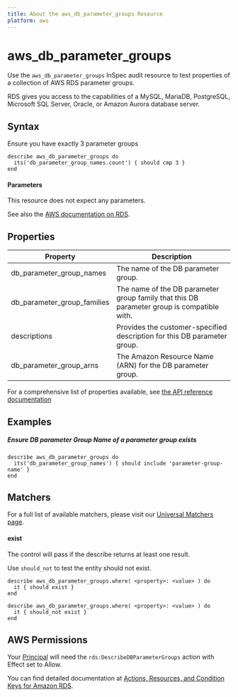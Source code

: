 ```yaml
---
title: About the aws_db_parameter_groups Resource
platform: aws
---
```


# aws\_db\_parameter\_groups

Use the `aws_db_parameter_groups` InSpec audit resource to test properties of a collection of AWS RDS parameter groups.

RDS gives you access to the capabilities of a MySQL, MariaDB, PostgreSQL, Microsoft SQL Server, Oracle, or Amazon Aurora database server.

## Syntax

 Ensure you have exactly 3 parameter groups

    describe aws_db_parameter_groups do
      its('db_parameter_group_names.count') { should cmp 3 }
    end
    
#### Parameters

This resource does not expect any parameters.

See also the [AWS documentation on RDS](https://docs.aws.amazon.com/rds/?id=docs_gateway).

## Properties

|Property                     | Description|
| ---                         | --- |
|db\_parameter\_group\_names    | The name of the DB parameter group. |
|db\_parameter\_group\_families   | The name of the DB parameter group family that this DB parameter group is compatible with. |
|descriptions    | Provides the customer-specified description for this DB parameter group. |
|db\_parameter\_group\_arns    | The Amazon Resource Name (ARN) for the DB parameter group. |

For a comprehensive list of properties available, see [the API reference documentation](https://docs.aws.amazon.com/AmazonRDS/latest/APIReference/API_DBParameterGroup.html)

## Examples

##### Ensure DB parameter Group Name of a parameter group exists
    describe aws_db_parameter_groups do
      its('db_parameter_group_names') { should include 'parameter-group-name' }
    end

## Matchers

For a full list of available matchers, please visit our [Universal Matchers page](https://www.inspec.io/docs/reference/matchers/).

#### exist

The control will pass if the describe returns at least one result.

Use `should_not` to test the entity should not exist.

    describe aws_db_parameter_groups.where( <property>: <value> ) do
      it { should exist }
    end

    describe aws_db_parameter_groups.where( <property>: <value> ) do
      it { should_not exist }
    end

## AWS Permissions

Your [Principal](https://docs.aws.amazon.com/IAM/latest/UserGuide/intro-structure.html#intro-structure-principal) will need the `rds:DescribeDBParameterGroups` action with Effect set to Allow.

You can find detailed documentation at [Actions, Resources, and Condition Keys for Amazon RDS](https://docs.aws.amazon.com/IAM/latest/UserGuide/list_amazonrds.html).